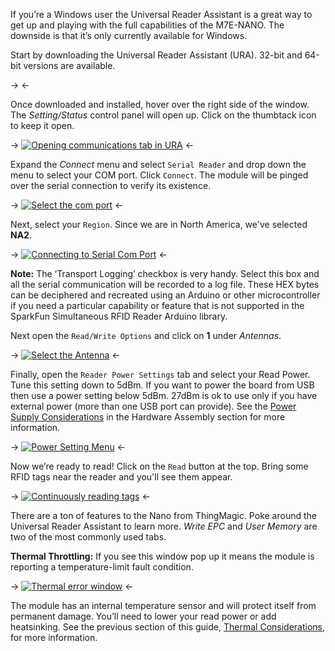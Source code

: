 If you’re a Windows user the Universal Reader Assistant is a great way to get up and playing with the full capabilities of the M7E-NANO. The downside is that it’s only currently available for Windows.

Start by downloading the Universal Reader Assistant (URA). 32-bit and 64-bit versions are available.

-> <!-- button(Universal Reader Assistant Download, https://www.jadaktech.com/products/thingmagic-rfid/thingmagic-universal-reader-assistant/) --> <-

Once downloaded and installed, hover over the right side of the window. The *Setting/Status* control panel will open up. Click on the thumbtack icon to keep it open.

-> [![Opening communications tab in URA](https://cdn.sparkfun.com/r/600-600/assets/learn_tutorials/6/1/3/Opening_Comm_Sidebar.jpg)](https://cdn.sparkfun.com/assets/learn_tutorials/6/1/3/Opening_Comm_Sidebar.jpg) <-

Expand the *Connect* menu and select `Serial Reader` and drop down the menu to select your COM port. Click `Connect`. The module will be pinged over the serial connection to verify its existence. 

-> [![Select the com port](https://cdn.sparkfun.com/r/600-600/assets/learn_tutorials/6/1/3/Starting_Communication_2.jpg)](https://cdn.sparkfun.com/assets/learn_tutorials/6/1/3/Starting_Communication_2.jpg) <-

Next, select your `Region`. Since we are in North America, we've selected **NA2**.

-> [![Connecting to Serial Com Port](https://cdn.sparkfun.com/r/600-600/assets/learn_tutorials/6/1/3/Starting_Communication_-_2.jpg)](https://cdn.sparkfun.com/assets/learn_tutorials/6/1/3/Starting_Communication_-_2.jpg) <-

<div class="alert alert-info"><b>Note:</b> The ‘Transport Logging’ checkbox is very handy. Select this box and all the serial communication will be recorded to a log file. These HEX bytes can be deciphered and recreated using an Arduino or other microcontroller if you need a particular capability or feature that is not supported in the SparkFun Simultaneous RFID Reader Arduino library.</div>

Next open the `Read/Write Options` and click on **1** under *Antennas*. 

-> [![Select the Antenna](https://cdn.sparkfun.com/r/600-600/assets/learn_tutorials/6/1/3/Starting_Communication_-_Antenna_Selection.jpg)](https://cdn.sparkfun.com/assets/learn_tutorials/6/1/3/Starting_Communication_-_Antenna_Selection.jpg) <-

Finally, open the `Reader Power Settings` tab and select your Read Power. Tune this setting down to 5dBm. If you want to power the board from USB then use a power setting below 5dBm. 27dBm is ok to use only if you have external power (more than one USB port can provide). See the [Power Supply Considerations](https://learn.sparkfun.com/tutorials/simultaneous-rfid-reader-33v-hookup-guide/hardware-assembly) in the Hardware Assembly section for more information.

-> [![Power Setting Menu](https://cdn.sparkfun.com/assets/learn_tutorials/6/1/3/Starting_Communication_-_Power_Settings.jpg)](https://cdn.sparkfun.com/assets/learn_tutorials/6/1/3/Starting_Communication_-_Power_Settings.jpg) <-

Now we’re ready to read! Click on the `Read` button at the top. Bring some RFID tags near the reader and you'll see them appear.

-> [![Continuously reading tags](https://cdn.sparkfun.com/r/600-600/assets/learn_tutorials/6/1/3/Continuous_Read.jpg)](https://cdn.sparkfun.com/assets/learn_tutorials/6/1/3/Continuous_Read.jpg) <-

There are a ton of features to the Nano from ThingMagic. Poke around the Universal Reader Assistant to learn more. *Write EPC* and *User Memory* are two of the most commonly used tabs.

**Thermal Throttling:** If you see this window pop up it means the module is reporting a temperature-limit fault condition.

-> [![Thermal error window](https://cdn.sparkfun.com/assets/learn_tutorials/6/1/3/Temperature-Limit.jpg)](https://cdn.sparkfun.com/assets/learn_tutorials/6/1/3/Temperature-Limit.jpg) <-

The module has an internal temperature sensor and will protect itself from permanent damage. You’ll need to lower your read power or add heatsinking. See the previous section of this guide, [Thermal Considerations](https://learn.sparkfun.com/tutorials/simultaneous-rfid-reader-33v-hookup-guide/thermal-management-considerations), for more information.